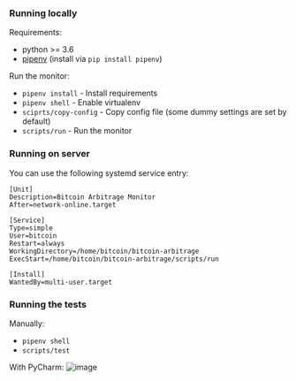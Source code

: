### Running locally

Requirements:
- python >= 3.6
- [pipenv](https://github.com/pypa/pipenv) (install via `pip install pipenv`)

Run the monitor:
- `pipenv install` - Install requirements
- `pipenv shell` - Enable virtualenv
- `sciprts/copy-config` - Copy config file (some dummy settings are set by default)
- `scripts/run` - Run the monitor

### Running on server

You can use the following systemd service entry:
```
[Unit]
Description=Bitcoin Arbitrage Monitor
After=network-online.target

[Service]
Type=simple
User=bitcoin
Restart=always
WorkingDirectory=/home/bitcoin/bitcoin-arbitrage
ExecStart=/home/bitcoin/bitcoin-arbitrage/scripts/run

[Install]
WantedBy=multi-user.target
```

### Running the tests
Manually: 
- `pipenv shell`
- `scripts/test`

With PyCharm:
![image](https://user-images.githubusercontent.com/3121306/34055600-3bde00ae-e1d0-11e7-87dd-5f67eaddab9b.png)
